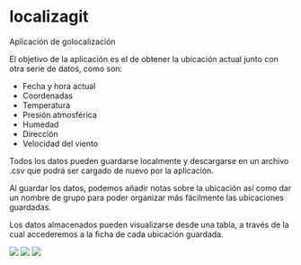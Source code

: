 # localizagit
Aplicación de golocalización

El objetivo de la aplicación es el de obtener la ubicación actual junto con otra serie de datos, como son:
- Fecha y hora actual
- Coordenadas
- Temperatura
- Presión atmosférica
- Humedad
- Dirección
- Velocidad del viento

Todos los datos pueden guardarse localmente y descargarse en un archivo .csv que podrá ser cargado de nuevo por la aplicación.

Al guardar los datos, podemos añadir notas sobre la ubicación así como dar un nombre de grupo para poder organizar más fácilmente las ubicaciones guardadas.

Los datos almacenados pueden visualizarse desde una tabla, a través de la cual accederemos a la ficha de cada ubicación guardada.

<img src="https://cartaconqr.com/localizagit/img/localiza01.png">
<img src="https://cartaconqr.com/localizagit/img/localiza02.png">
<img src="https://cartaconqr.com/localizagit/img/localiza03.png">